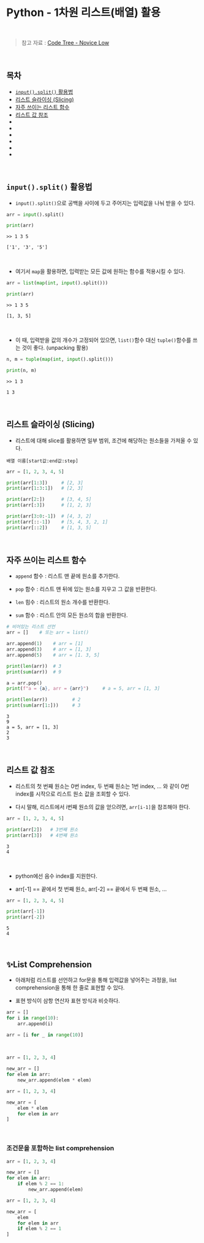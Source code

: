 # Python - 1차원 리스트(배열) 활용

<br/>

> 참고 자료 : <a href="https://www.codetree.ai/missions/4">Code Tree - Novice Low</a>

<br/>

## 목차

* <a href=""><code>input().split()</code> 활용법</a>
* <a href="">리스트 슬라이싱 (Slicing)</a>
* <a href="">자주 쓰이는 리스트 함수</a>
* <a href="">리스트 값 참조</a>
* <a href=""></a>
* <a href=""></a>
* <a href=""></a>
* <a href=""></a>
* <a href=""></a>
* <a href=""></a>

<br/>

## <code>input().split()</code> 활용법

* <code>input().split()</code>으로 공백을 사이에 두고 주어지는 입력값을 나눠 받을 수 있다.

```python
arr = input().split()

print(arr)
```
```
>> 1 3 5

['1', '3', '5']
```

<br/>

* 여기서 <code>map</code>을 활용하면, 입력받는 모든 값에 원하는 함수를 적용시킬 수 있다.

```python
arr = list(map(int, input().split()))

print(arr)
```
```
>> 1 3 5

[1, 3, 5]
```

<br/>

* 이 때, 입력받을 값의 개수가 고정되어 있으면, <code>list()</code>함수 대신 <code>tuple()</code>함수를 쓰는 것이 좋다. (unpacking 활용)

```python
n, m = tuple(map(int, input().split()))

print(n, m)
```
```
>> 1 3

1 3
```

<br/>

## 리스트 슬라이싱 (Slicing)

* 리스트에 대해 slice를 활용하면 일부 범위, 조건에 해당하는 원소들을 가져올 수 있다.

```
배열 이름[start값:end값:step]
```

```python
arr = [1, 2, 3, 4, 5]

print(arr[1:3])     # [2, 3]
print(arr[1:3:1])   # [2, 3]

print(arr[2:])      # [3, 4, 5]
print(arr[:3])      # [1, 2, 3]

print(arr[3:0:-1])  # [4, 3, 2]
print(arr[::-1])    # [5, 4, 3, 2, 1]
print(arr[::2])     # [1, 3, 5]
```

<br/>

## 자주 쓰이는 리스트 함수

* <code>append</code> 함수 : 리스트 맨 끝에 원소를 추가한다.

* <code>pop</code> 함수 : 리스트 맨 뒤에 있는 원소를 지우고 그 값을 반환한다.

* <code>len</code> 힘수 : 리스트의 원소 개수를 반환한다.

* <code>sum</code> 함수 : 리스트 안의 모든 원소의 합을 반환한다.

```python
# 비어있는 리스트 선언
arr = []    # 또는 arr = list()

arr.append(1)    # arr = [1]
arr.append(3)    # arr = [1, 3]
arr.append(5)    # arr = [1. 3, 5]

print(len(arr))  # 3
print(sum(arr))  # 9

a = arr.pop()
print(f"a = {a}, arr = {arr}")     # a = 5, arr = [1, 3]

print(len(arr))         # 2
print(sum(arr[1:]))     # 3
```
```
3
9
a = 5, arr = [1, 3]
2
3
```

<br/>

## 리스트 값 참조

* 리스트의 첫 번째 원소는 0번 index, 두 번째 원소는 1번 index, ... 와 같이 0번 index를 시작으로 리스트 원소 값을 조회할 수 있다.

* 다시 말해, 리스트에서 i번째 원소의 값을 얻으려면, <code>arr[i-1]</code>을 참조해야 한다.

```python
arr = [1, 2, 3, 4, 5]

print(arr[2])   # 3번째 원소
print(arr[3])   # 4번째 원소
```
```
3
4
```

<br/>

* python에선 음수 index를 지원한다.  

* arr[-1] == 끝에서 첫 번째 원소, arr[-2] == 끝에서 두 번째 원소, ...

```python
arr = [1, 2, 3, 4, 5]

print(arr[-1])
print(arr[-2])
```
```
5
4
```

<br/>

## ✨List Comprehension

* 아래처럼 리스트를 선언하고 for문을 통해 입력값을 넣어주는 과정을, list comprehension을 통해 한 줄로 표현할 수 있다.

* 표현 방식이 삼항 연산자 표현 방식과 비슷하다.

```python
arr = []
for i in range(10):
    arr.append(i)
```
```python
arr = [i for _ in range(10)]
```

<br/>

```python
arr = [1, 2, 3, 4]

new_arr = []
for elem in arr:
    new_arr.append(elem * elem)
```
```python
arr = [1, 2, 3, 4]

new_arr = [
    elem * elem
    for elem in arr
]
```

<br/>

### 조건문을 포함하는 list comprehension

```python
arr = [1, 2, 3, 4]

new_arr = []
for elem in arr:
    if elem % 2 == 1:
        new_arr.append(elem)
```
```python
arr = [1, 2, 3, 4]

new_arr = [
    elem
    for elem in arr
    if elem % 2 == 1
]
```

<br/>